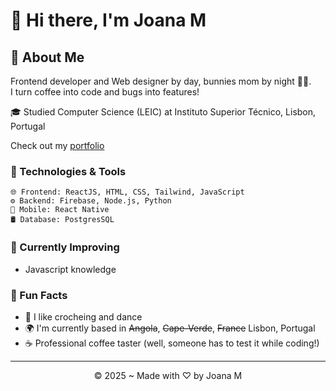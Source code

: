 # 👋 Hi there, I'm Joana M

## 🚀 About Me

Frontend developer and Web designer by day, bunnies mom by night 🐇🐇.</br>
I turn coffee into code and bugs into features!

🎓 Studied Computer Science (LEIC) at Instituto Superior Técnico, Lisbon, Portugal

Check out my [portfolio](https://juma-portfolio.vercel.app/)

### 🔧 Technologies & Tools

```
🌐 Frontend: ReactJS, HTML, CSS, Tailwind, JavaScript
⚙️ Backend: Firebase, Node.js, Python
📱 Mobile: React Native
🛢️ Database: PostgresSQL
```

### 🌱 Currently Improving

- Javascript knowledge

### 🎯 Fun Facts

- 🧶 I like crocheing and dance
- 🌍 I'm currently based in ~~Angola~~, ~~Cape-Verde~~, ~~France~~ Lisbon, Portugal
- ☕ Professional coffee taster (well, someone has to test it while coding!)

---

<p align="center">
  © 2025 ~ Made with ♡ by Joana M
</p>
